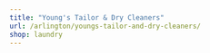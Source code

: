 ```yaml
---
title: "Young's Tailor & Dry Cleaners"
url: /arlington/youngs-tailor-and-dry-cleaners/
shop: laundry
---
```


